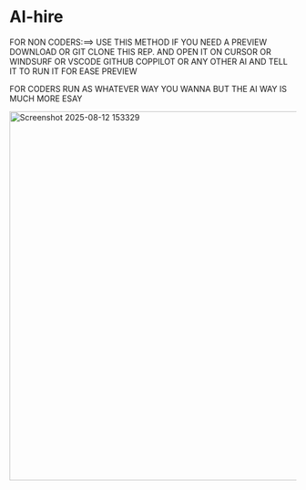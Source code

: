 # AI-hire

FOR NON CODERS:==> USE THIS METHOD 
IF YOU NEED A PREVIEW DOWNLOAD OR GIT CLONE THIS REP.
AND OPEN IT ON CURSOR OR WINDSURF OR VSCODE GITHUB COPPILOT OR ANY OTHER AI AND TELL IT TO RUN IT FOR EASE PREVIEW

FOR CODERS RUN AS WHATEVER WAY YOU WANNA BUT THE AI WAY IS MUCH MORE ESAY 



<img width="1353" height="647" alt="Screenshot 2025-08-12 153329" src="https://github.com/user-attachments/assets/f59b97a7-fe2b-42d9-a798-e188ffcdab43" />
